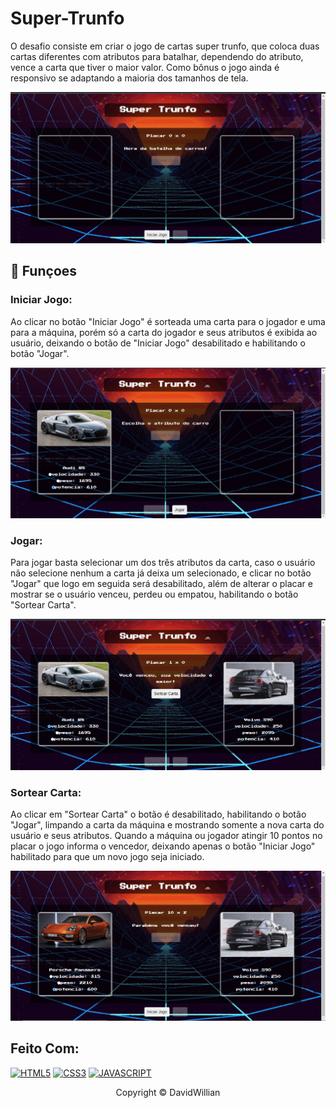 # Super-Trunfo

O desafio consiste em criar o jogo de cartas super trunfo, que coloca duas cartas diferentes com atributos para batalhar, dependendo do atributo, vence a carta que tiver o maior valor. Como bônus o jogo ainda é responsivo se adaptando a maioria dos tamanhos de tela.

<img src="imagens/tela.png" alt="jogo super trunfo">

## 🔧 Funçoes 

### Iniciar Jogo:
Ao clicar no botão "Iniciar Jogo" é sorteada uma carta para o jogador e uma para a máquina, porém só a carta do jogador e seus atributos é exibida ao usuário, deixando o botão de "Iniciar Jogo" desabilitado e habilitando o botão "Jogar".

<img src="imagens/tela1.png" alt="jogo super trunfo">

### Jogar:
Para jogar basta selecionar um dos três atributos da carta, caso o usuário não selecione nenhum a carta já deixa um selecionado, e clicar no botão "Jogar" que logo em seguida será desabilitado, além de alterar o placar e mostrar se o usuário venceu, perdeu ou empatou, habilitando o botão "Sortear Carta".

<img src="imagens/tela2.png" alt="jogo super trunfo">

### Sortear Carta:
Ao clicar em "Sortear Carta" o botão é desabilitado, habilitando o botão "Jogar", limpando a carta da máquina e mostrando somente a nova carta do usuário e seus atributos. Quando a máquina ou jogador atingir 10 pontos no placar o jogo informa o vencedor, deixando apenas o botão "Iniciar Jogo" habilitado para que um novo jogo seja iniciado.

<img src="imagens/tela3.png" alt="jogo super trunfo">

## Feito Com:
[![HTML5](https://img.shields.io/badge/HTML5-E34F26?style=for-the-badge&logo=html5&logoColor=white)](https://developer.mozilla.org/pt-BR/docs/Web/HTML)
[![CSS3](https://img.shields.io/badge/CSS3-1572B6?style=for-the-badge&logo=css3&logoColor=white)](https://developer.mozilla.org/pt-BR/docs/Web/CSS)
[![JAVASCRIPT](https://img.shields.io/badge/JavaScript-F7DF1E?style=for-the-badge&logo=javascript&logoColor=black)](https://developer.mozilla.org/pt-BR/docs/Web/JavaScript)

<p align="center">Copyright © DavidWillian</p>

